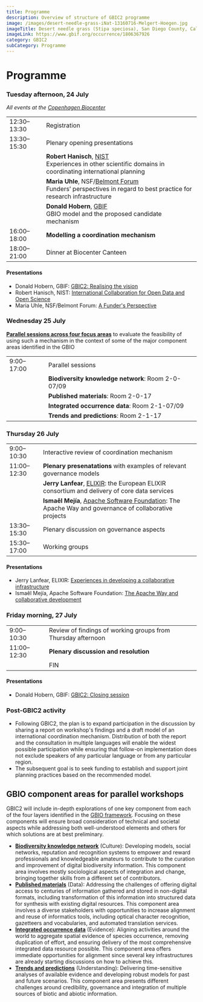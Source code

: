 ```yaml
---
title: Programme
description: Overview of structure of GBIC2 programme
image: /images/desert-needle-grass-iNat-13160716-Melgert-Hoegen.jpg
imageTitle: Desert needle grass (Stipa speciosa), San Diego County, Calif., USA. Photo Fred Melgert / Carla Hoegen, licensed under CC BY-NC 4.0 via iNaturalist.org
imageLink: https://www.gbif.org/occurrence/1806367926
category: GBIC2
subCategory: Programme
---
```

# Programme

### Tuesday afternoon, 24 July 
_All events at the [Copenhagen Biocenter](https://www.biocenter.ku.dk/english/)_

|                       |   |
|---------------------- |-----------------------------------------------------------------------------	|
| 12:30–13:30 | Registration |
| 13:30–15:30 | Plenary opening presentations |
|  | **Robert Hanisch**, [NIST](https://www.nist.gov)<br />Experiences in other scientific domains in coordinating international planning |
|  | **Maria Uhle**, NSF/[Belmont Forum](http://www.belmontforum.org)<br />Funders’ perspectives in regard to best practice for research infrastructure |
|  | **Donald Hobern**, [GBIF](https://www.gbif.org)<br />GBIO model and the proposed candidate mechanism |
| 16:00–18:00 | **Modelling a coordination mechanism** |
| 18:00–21:00 | Dinner at Biocenter Canteen |

#### Presentations

+ Donald Hobern, GBIF: [GBIC2: Realising the vision](/raw/Hobern-GBIC2-intro.pptx)
+ Robert Hanisch, NIST: [International Collaboration for Open Data and Open Science](/raw/HanischGBIC2.pptx)
+ Maria Uhle, NSF/Belmont Forum: [A Funder's Perspective](/raw/Uhle-GBIC2-Talk.pptx)

### Wednesday 25 July
[**Parallel sessions across four focus areas**](#areas) to evaluate the feasibility of using such a mechanism in the context of some of the major component areas identified in the GBIO

|                       |   |
|----------------------	|-----------------------------------------------------------------------------	|
| 9:00–17:00 | Parallel sessions |
|  | **Biodiversity knowledge network**: Room 2-0-07/09 |
|  | **Published materials**: Room 2-0-17  |
|  | **Integrated occurrence data**: Room 2-1-07/09  |
|  | **Trends and predictions**: Room 2-1-17  |

### Thursday 26 July

|                       |   |
|---------------------- |-----------------------------------------------------------------------------	|
| 9:00–10:30 | Interactive review of coordination mechanism |
| 11:00–12:30 | **Plenary presenatations** with examples of relevant governance models |
|  | **Jerry Lanfear**, [ELIXIR](https://www.elixir-europe.org): the European ELIXIR consortium and delivery of core data services |
|  | **Ismaêl Mejía**, [Apache Software Foundation](https://www.apache.org): The Apache Way and governance of collaborative projects |
| 13:30–15:30 | Plenary discussion on governance aspects|
| 15:30–17:00 | Working groups |

#### Presentations
 + Jerry Lanfear, ELIXIR: [Experiences  in developing  a collaborative infrastructure](/raw/Lanfear-ELIXIR-GBIC2.pptx)
 + Ismaêl Mejía, Apache Software Foundation: [The Apache Way and collaborative development  ](https://docs.google.com/presentation/d/1Uwidac2Kewd45HpFCSAqs9lMEWy3BCIVooXWjBN0994/edit#slide=id.g2257220ea9_1_6)


### Friday morning, 27 July

|                       |   |
|----------------------	|-----------------------------------------------------------------------------	|
| 9:00–10:30 | Review of findings of working groups from Thursday afternoon |
| 11:00–12:30 | **Plenary discussion and resolution** |
|  | FIN |

#### Presentations
 + Donald Hobern, GBIF: [GBIC2: Closing session](/raw/Hobern-GBIC2-ClosingSession.pptx)

### Post-GBIC2 activity
+ Following GBIC2, the plan is to expand participation in the discussion by sharing a report on workshop's findings and a draft model of an international coordination mechanism. Distribution of both the report and the consultation in multiple languages will enable the widest possible participation while ensuring that follow-on implementation does not exclude speakers of any particular language or from any particular region.
+ The subsequent goal is to seek funding to establish and support joint planning practices based on the recommended model.

## <a name="areas"></a>GBIO component areas for parallel workshops

GBIC2 will include in-depth explorations of one key component from each of the four layers identified in the [GBIO framework](/raw/GBIO-framework.pdf). Focusing on these components will ensure broad consideration of technical and societal aspects while addressing both well-understood elements and others for which solutions are at best preliminary.

+ [**Biodiversity knowledge network**](./knowledge-network/) (Culture): Developing models, social networks, reputation and recognition systems to empower and reward professionals and knowledgeable amateurs to contribute to the curation and improvement of digital biodiversity information. This component area involves mostly sociological aspects of integration and change, bringing together skills from a different set of contributors.
+ [**Published materials**](./published-materials) (Data): Addressing the challenges of offering digital access to centuries of information gathered and stored in non-digital formats, including transformation of this information into structured data for synthesis with existing digital resources. This component area involves a diverse stakeholders with opportunities to increase alignment and reuse of informatics tools, including optical character recognition, gazetteers and vocabularies, and automated translation services.
+ [**Integrated occurrence data**](./occurrence-data/) (Evidence): Aligning activities around the world to aggregate spatial evidence of species occurrence, removing duplication of effort, and ensuring delivery of the most comprehensive integrated data resource possible. This component area offers immediate opportunities for alignment since several key infrastructures are already starting discussions on how to achieve this.
+ [**Trends and predictions**](./trends) (Understanding): Delivering time-sensitive analyses of available evidence and developing robust models for past and future scenarios. This component area presents different challenges around credibility, governance and integration of multiple sources of biotic and abiotic information.
